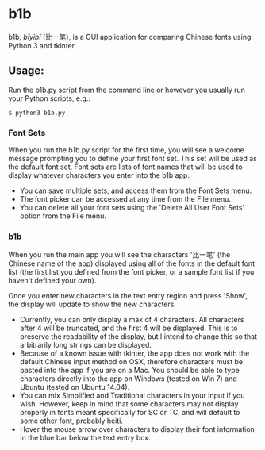# b1b 
b1b, *bǐyìbǐ* (比一笔), is a GUI application for comparing Chinese fonts using Python 3 and tkinter.

## Usage:
Run the b1b.py script from the command line or however you usually run your Python scripts, e.g.:

    $ python3 b1b.py

### Font Sets

When you run the b1b.py script for the first time, you will see a welcome
message prompting you to define your first font set. This set will be used as
the default font set. Font sets are lists of font names that will be used to
display whatever characters you enter into the b1b app.

* You can save multiple sets, and access them from the Font Sets menu.
* The font picker can be accessed at any time from the File menu.
* You can delete all your font sets using the 'Delete All User Font Sets'
option from the File menu.

### b1b

When you run the main app you will see the characters '比一笔' (the Chinese
name of the app) displayed using all of the fonts in the default font list
(the first list you defined from the font picker, or a sample font list if
you haven't defined your own).

Once you enter new characters in the text entry region and press 'Show', the
display will update to show the new characters.

* Currently, you can only display a max of 4 characters. All characters
after 4 will be truncated, and the first 4 will be displayed. This is to
preserve the readability of the display, but I intend to change this so
that arbitrarily long strings can be displayed.
* Because of a known issue with tkinter, the app does not work with the
default Chinese input method on OSX, therefore characters must be pasted
into the app if you are on a Mac. You should be able to type characters
directly into the app on Windows (tested on Win 7) and Ubuntu (tested on
Ubuntu 14.04).
* You can mix Simplified and Traditional characters in your input if you
wish. However, keep in mind that some characters may not display
properly in fonts meant specifically for SC or TC, and will default
to some other font, probably heiti.
* Hover the mouse arrow over characters to display their font information
in the blue bar below the text entry box.